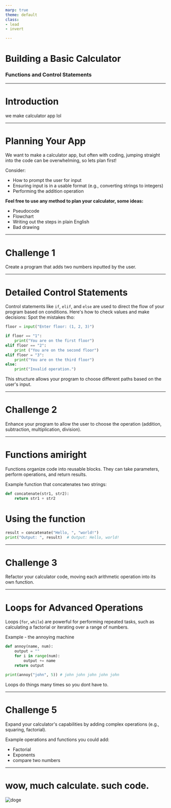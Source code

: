 ```yaml
---
marp: true
theme: default
class: 
- lead
- invert

---
```


# Building a Basic Calculator
### Functions and Control Statements

---

# Introduction
we make calculator app lol

---

# Planning Your App

We want to make a calculator app, but often with coding, jumping straight into the code can be overwhelming, so lets plan first!

Consider:
- How to prompt the user for input
- Ensuring input is in a usable format (e.g., converting strings to integers)
- Performing the addition operation

**Feel free to use any method to plan your calculator, some ideas:** 
- Pseudocode
- Flowchart
- Writing out the steps in plain English
- Bad drawing


---

# Challenge 1
Create a program that adds two numbers inputted by the user.

---

# Detailed Control Statements

Control statements like `if`, `elif`, and `else` are used to direct the flow of your program based on conditions. Here's how to check values and make decisions:
Spot the mistakes tho:
```python
floor = input("Enter floor: (1, 2, 3)")

if floor == "1":
    print("You are on the first floor")
elif floor == "2":
    print ("You are on the second floor")
elif floor = "3":
    print("You are on the third floor")
else:
    print("Invalid operation.")
```

This structure allows your program to choose different paths based on the user's input.

---

# Challenge 2
Enhance your program to allow the user to choose the operation (addition, subtraction, multiplication, division).

---

# Functions amiright

Functions organize code into reusable blocks. They can take parameters, perform operations, and return results.

Example function that concatenates two strings:
```python
def concatenate(str1, str2):
    return str1 + str2
```

# Using the function
```python
result = concatenate("Hello, ", "world!")
print("Output: ", result)  # Output: Hello, world!
```

---
# Challenge 3
Refactor your calculator code, moving each arithmetic operation into its own function.

---

# Loops for Advanced Operations

Loops (`for`, `while`) are powerful for performing repeated tasks, such as calculating a factorial or iterating over a range of numbers.

Example - the annoying machine
```python
def annoy(name, num): 
    output = ""
    for i in range(num):
        output += name
    return output

print(annoy("john", 5)) # john john john john john
```
Loops do things many times so you dont have to.

---

# Challenge 5
Expand your calculator's capabilities by adding complex operations (e.g., squaring, factorial).

Example operations and functions you could add:
- Factorial
- Exponents
- compare two numbers

---

# wow, much calculate. such code.
![doge](https://ih1.redbubble.net/image.991253560.4922/st,small,507x507-pad,600x600,f8f8f8.jpg)


